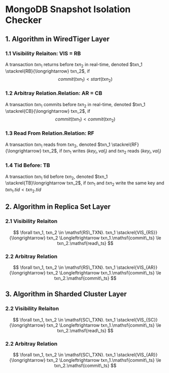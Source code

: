 # MongoDB Snapshot Isolation Checker



## 1. Algorithm in WiredTiger Layer

### 1.1 Visibility Relaiton: VIS = RB

A transaction $txn_1$ returns before $txn_2$ in real-time, denoted $txn_1 \stackrel{RB}{\longrightarrow} txn_2$, if
$$
commit(txn_1)<start(txn_2)
$$

### 1.2 Arbitray Relation.Relation: AR = CB

A transaction $txn_1$ commits before $txn_2$ in real-time, denoted $txn_1 \stackrel{CB}{\longrightarrow} txn_2$, if
$$
commit(txn_1)<commit(txn_2)
$$

### 1.3 Read From Relation.Relation: RF

A transaction $txn_1$ reads from $txn_2$, denoted $txn_1 \stackrel{RF}{\longrightarrow} txn_2$, if $txn_1$ writes $(key_i,val_i)$ and $txn_2$ reads $(key_i, val_i)$

 

### 1.4 Tid Before: TB

A transaction $txn_1$ tid before $txn_2$, denoted $txn_1 \stackrel{TB}\longrightarrow txn_2$, if $txn_1$ and $txn_2$ write the same key and $txn_1.tid < txn_2.tid$



## 2. Algorithm in Replica Set Layer

### 2.1 Visibility Relaiton

$$
\forall txn_1, txn_2 \in \mathsf{RS\_TXN}. txn_1 \stackrel{VIS_{RS}}{\longrightarrow} txn_2 
\Longleftrightarrow	
txn_1.\mathsf{commit\_ts} \le txn_2.\mathsf{read\_ts}
$$

### 2.2 Arbitray Relation

$$
\forall txn_1, txn_2 \in \mathsf{RS\_TXN}. txn_1 \stackrel{VIS_{AR}}{\longrightarrow} txn_2 
\Longleftrightarrow	
txn_1.\mathsf{commit\_ts} \le txn_2.\mathsf{commit\_ts}
$$

## 3. Algorithm in Sharded Cluster Layer

### 2.2 Visibility Relaiton

$$
\forall txn_1, txn_2 \in \mathsf{SC\_TXN}. txn_1 \stackrel{VIS_{SC}}{\longrightarrow} txn_2 
\Longleftrightarrow	
txn_1.\mathsf{commit\_ts} \le txn_2.\mathsf{read\_ts}
$$

### 2.2 Arbitray Relation

$$
\forall txn_1, txn_2 \in \mathsf{SC\_TXN}. txn_1 \stackrel{VIS_{AR}}{\longrightarrow} txn_2 
\Longleftrightarrow	
txn_1.\mathsf{commit\_ts} \le txn_2.\mathsf{commit\_ts}
$$

### 
